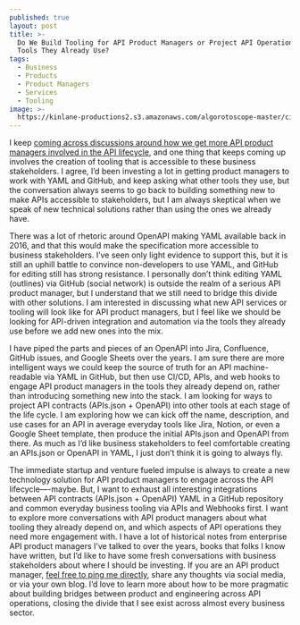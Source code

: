```yaml
---
published: true
layout: post
title: >-
  Do We Build Tooling for API Product Managers or Project API Operations Into
  Tools They Already Use?
tags:
  - Business
  - Products
  - Product Managers
  - Services
  - Tooling
image: >-
  https://kinlane-productions2.s3.amazonaws.com/algorotoscope-master/citizenship-old-tools.jpeg
---
```

I keep [coming across discussions around how we get more API product managers involved in the API lifecycle](https://www.linkedin.com/posts/francoislasne_oas-tooling-oas-tooling-are-activity-7239668047412695042-TJ1e), and one thing that keeps coming up involves the creation of tooling that is accessible to these business stakeholders. I agree, I’d been investing a lot in getting product managers to work with YAML and GitHub, and keep asking what other tools they use, but the conversation always seems to go back to building something new to make APIs accessible to stakeholders, but I am always skeptical when we speak of new technical solutions rather than using the ones we already have.

There was a lot of rhetoric around OpenAPI making YAML available back in 2016, and that this would make the specification more accessible to business stakeholders. I’ve seen only light evidence to support this, but it is still an uphill battle to convince non-developers to use YAML, and GitHub for editing still has strong resistance. I personally don’t think editing YAML (outlines) via GitHub (social network) is outside the realm of a serious API product manager, but I understand that we still need to bridge this divide with other solutions. I am interested in discussing what new API services or tooling will look like for API product managers, but I feel like we should be looking for API-driven integration and automation via the tools they already use before we add new ones into the mix.

I have piped the parts and pieces of an OpenAPI into Jira, Confluence, GitHub issues, and Google Sheets over the years. I am sure there are more intelligent ways we could keep the source of truth for an API machine-readable via YAML in GitHub, but then use CI/CD, APIs, and web hooks to engage API product managers in the tools they already depend on, rather than introducing something new into the stack. I am looking for ways to project API contracts (APIs.json + OpenAPI) into other tools at each stage of the life cycle. I am exploring how we can kick off the name, description, and use cases for an API in average everyday tools like Jira, Notion, or even a Google Sheet template, then produce the initial APIs.json and OpenAPI from there. As much as I’d like business stakeholders to feel comfortable creating an APIs.json or OpenAPI in YAML, I just don’t think it is going to always fly.

The immediate startup and venture fueled impulse is always to create a new technology solution for API product managers to engage across the API lifecycle—-maybe. But, I want to exhaust all interesting integrations between API contracts (APIs.json + OpenAPI) YAML in a GitHub repository and common everyday business tooling via APIs and Webhooks first. I want to explore more conversations with API product managers about what tooling they already depend on, and which aspects of API operations they need more engagement with. I have a lot of historical notes from enterprise API product managers I’ve talked to over the years, books that folks I know have written, but I’d like to have some fresh conversations with business stakeholders about where I should be investing. If you are an API product manager, [feel free to ping me directly](mailto:kin@apievangelist.com), share any thoughts via social media, or via your own blog. I’d love to learn more about how to be more pragmatic about building bridges between product and engineering across API operations, closing the divide that I see exist across almost every business sector.


